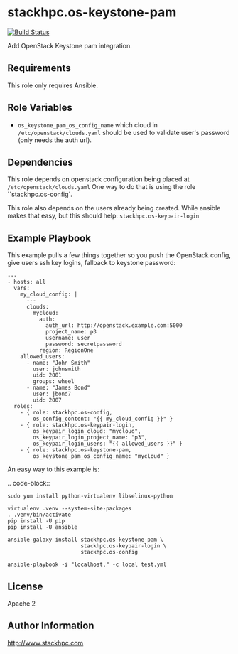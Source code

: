 stackhpc.os-keystone-pam
========================

[![Build Status](https://www.travis-ci.org/stackhpc/ansible-role-os-keystone-pam.svg?branch=master)](https://www.travis-ci.org/stackhpc/ansible-role-os-keystone-pam)

Add OpenStack Keystone pam integration.

Requirements
------------

This role only requires Ansible.

Role Variables
--------------

* ``os_keystone_pam_os_config_name`` which cloud in
  ``/etc/openstack/clouds.yaml`` should be used to validate user's password
  (only needs the auth url).

Dependencies
------------

This role depends on openstack configuration being placed at
`/etc/openstack/clouds.yaml`
One way to do that is using the role ``stackhpc.os-config`.

This role also depends on the users already being created. While ansible makes
that easy, but this should help: ``stackhpc.os-keypair-login``

Example Playbook
----------------

This example pulls a few things together so you push the OpenStack config,
give users ssh key logins, fallback to keystone password:

    ---
    - hosts: all
      vars:
        my_cloud_config: |
          ---
          clouds:
            mycloud:
              auth:
                auth_url: http://openstack.example.com:5000
                project_name: p3
                username: user
                password: secretpassword
              region: RegionOne
        allowed_users:
          - name: "John Smith"
            user: johnsmith
            uid: 2001
            groups: wheel
          - name: "James Bond"
            user: jbond7
            uid: 2007
      roles:
        - { role: stackhpc.os-config,
            os_config_content: "{{ my_cloud_config }}" }
        - { role: stackhpc.os-keypair-login,
            os_keypair_login_cloud: "mycloud",
            os_keypair_login_project_name: "p3",
            os_keypair_login_users: "{{ allowed_users }}" }
        - { role: stackhpc.os-keystone-pam,
            os_keystone_pam_os_config_name: "mycloud" }

An easy way to this example is:

.. code-block::

    sudo yum install python-virtualenv libselinux-python

    virtualenv .venv --system-site-packages
    . .venv/bin/activate
    pip install -U pip
    pip install -U ansible

    ansible-galaxy install stackhpc.os-keystone-pam \
                           stackhpc.os-keypair-login \
                           stackhpc.os-config

    ansible-playbook -i "localhost," -c local test.yml

License
-------

Apache 2

Author Information
------------------

http://www.stackhpc.com
